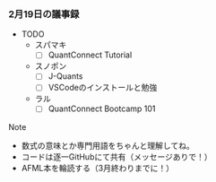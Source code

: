 ### 2月19日の議事録
- TODO
  - スパマキ
    - [ ] QuantConnect Tutorial
  - スノポン
    - [ ] J-Quants
    - [ ] VSCodeのインストールと勉強
  - ラル
    - [ ] QuantConnect Bootcamp 101

Note
- 数式の意味とか専門用語をちゃんと理解してね。
- コードは逐一GitHubにて共有（メッセージありで！）
- AFML本を輪読する（3月終わりまでに！）